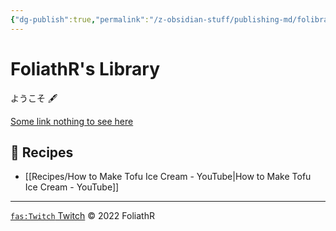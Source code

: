 ```yaml
---
{"dg-publish":true,"permalink":"/z-obsidian-stuff/publishing-md/folibrary-files/folibrary-homepage/","tags":"gardenEntry"}
---
```


# FoliathR's Library
ようこそ
🖋

[Some link nothing to see here](https://twitch.tv/foliathr)

## 🍜 Recipes
* [[Recipes/How to Make Tofu Ice Cream - YouTube|How to Make Tofu Ice Cream - YouTube]]

---
[`fas:Twitch` Twitch](https://twitch.tv/foliathr)
© 2022 FoliathR